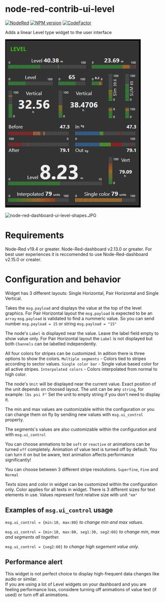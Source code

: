 # node-red-contrib-ui-level

[![NodeRed](https://img.shields.io/badge/Node--Red-0.19.4+-red.svg)](http://nodered.org)
[![NPM version][npm-image]][npm-url]
[![CodeFactor](https://www.codefactor.io/repository/github/hotnipi/node-red-contrib-ui-level/badge)](https://www.codefactor.io/repository/github/hotnipi/node-red-contrib-ui-level)

[npm-image]: http://img.shields.io/npm/v/node-red-contrib-ui-level.svg
[npm-url]: https://npmjs.org/package/node-red-contrib-ui-level

Adds a linear Level type widget to the user interface

![node-red-dashboard-ui-level.JPG](img/node-red-dashboard-ui-level.JPG)

![node-red-dashboard-ui-level-shapes.JPG](img/node-red-dashboard-ui-level-shapes.JPG)

# Requirements
Node-Red v19.4 or greater. 
Node-Red-dashboard v2.13.0 or greater. 
For best user experiences it is reccomended to use Node-Red-dashboard v2.15.0 or creater.
# Configuration and behavior
Widget has 3 different layouts: Single Horizontal, Pair Horizontal and Single Vertical.

Takes the `msg.payload` and displays the value at the top of the level graphics.
For Pair Horizontal layout the `msg.payload` is expected to be an `array`
`msg.payload` is validated to find a nummeric value. So you can send number `msg.payload = 15` or string `msg.payload = "15"` 

The node's `Label` is displayed near the value. Leave the label field empty to show value only.
For Pair Horizontal layout the `Label` is not displayed but both `Channels` can be labelled independently.

All four colors for stripes can be customized. In adition there is three options to show the colors. `Multiple segments` - Colors tied to stripes according to sector values. `Single color bar` - Single value based color for all active stripes. `Interpolated colors` - Colors interpolated from normal to high color.

The node's `Unit` will be displayed near the current value. Exact position of the unit depends on choosed layout. The unit can be any `string`, for example: `lbs psi F°` Set the unit to empty string if you don't need to display it.

The min and max values are customizable within the configuration or you can change them on fly by sending new values with `msg.ui_control` property.

The segments's values are also customizable within the configuration and with `msg.ui_control`

You can choose anmations to be `soft` or `reactive` or animations can be turned `off` completely.
Animation of value text is turned off by default. You can turn it on but be aware, text animation affects
performance significantly!

You can choose between 3 different stripe resolutions. `Superfine`, `Fine` and `Normal`

Texts sizes and color in widget can be customized within the configuration only. Color applies for all texts in widget. There is 3 different sizes for text elements in use. Values represent font relative size with unit `"em"`

## Examples of `msg.ui_control` usage

`msg.ui_control = {min:10, max:80}` _to change min and max values._

`msg.ui_control = {min:10, max:80, seg1:30, seg2:60}` _to change min, max and segments all together._

`msg.ui_control = {seg2:60}` _to change high segement value only._

## Performance alert
This widget is not perfect choice to display high-frequent data changes like audio or similar.  
If you are using a lot of Level widgets on your dashboard and you are feeling performance loss, considere  turning off animations of value text (if used) or turn off all animations. 
